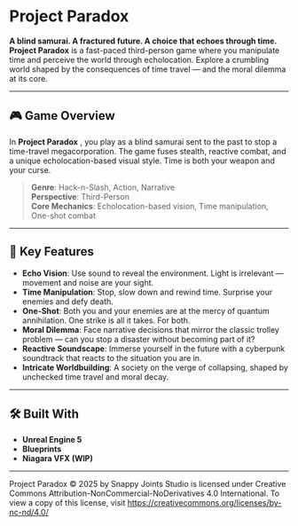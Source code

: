 # Project Paradox

**A blind samurai. A fractured future. A choice that echoes through time.**  
**Project Paradox** is a fast-paced third-person game where you manipulate time and perceive the world through echolocation. Explore a crumbling world shaped by the consequences of time travel — and the moral dilemma at its core.

---

## 🎮 Game Overview

In **Project Paradox** , you play as a blind samurai sent to the past to stop a time-travel megacorporation. The game fuses stealth, reactive combat, and a unique echolocation-based visual style. Time is both your weapon and your curse.

> **Genre**: Hack-n-Slash, Action, Narrative  
> **Perspective**: Third-Person  
> **Core Mechanics**: Echolocation-based vision, Time manipulation, One-shot combat

---

## 🧠 Key Features

- **Echo Vision**: Use sound to reveal the environment. Light is irrelevant — movement and noise are your sight.
- **Time Manipulation**: Stop, slow down and rewind time. Surprise your enemies and defy death.
- **One-Shot**: Both you and your enemies are at the mercy of quantum annihilation. One strike is all it takes. For both.
- **Moral Dilemma**: Face narrative decisions that mirror the classic trolley problem — can you stop a disaster without becoming part of it?
- **Reactive Soundscape**: Immerse yourself in the future with a cyberpunk soundtrack that reacts to the situation you are in.
- **Intricate Worldbuilding**: A society on the verge of collapsing, shaped by unchecked time travel and moral decay.

---

## 🛠 Built With

- **Unreal Engine 5**
- **Blueprints**
- **Niagara VFX (WIP)**

---

Project Paradox © 2025 by Snappy Joints Studio is licensed under Creative Commons Attribution-NonCommercial-NoDerivatives 4.0 International. To view a copy of this license, visit https://creativecommons.org/licenses/by-nc-nd/4.0/

